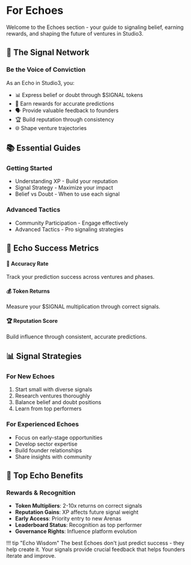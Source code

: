 # For Echoes

Welcome to the Echoes section - your guide to signaling belief, earning rewards, and shaping the future of ventures in Studio3.

## 📡 The Signal Network

<div class="arena-card">
<h3>Be the Voice of Conviction</h3>

As an Echo in Studio3, you:
- 📊 Express belief or doubt through $SIGNAL tokens
- 🎯 Earn rewards for accurate predictions
- 🗣️ Provide valuable feedback to founders
- 🏆 Build reputation through consistency
- 🌐 Shape venture trajectories

</div>

## 📚 Essential Guides

### Getting Started
- Understanding XP - Build your reputation
- Signal Strategy - Maximize your impact
- Belief vs Doubt - When to use each signal

### Advanced Tactics
- Community Participation - Engage effectively
- Advanced Tactics - Pro signaling strategies

## 🎯 Echo Success Metrics

<div class="grid">
<div class="arena-card">
<h4>🎯 Accuracy Rate</h4>
Track your prediction success across ventures and phases.
</div>

<div class="arena-card">
<h4>💰 Token Returns</h4>
Measure your $SIGNAL multiplication through correct signals.
</div>

<div class="arena-card">
<h4>🏆 Reputation Score</h4>
Build influence through consistent, accurate predictions.
</div>
</div>

## 📊 Signal Strategies

### For New Echoes
1. Start small with diverse signals
2. Research ventures thoroughly
3. Balance belief and doubt positions
4. Learn from top performers

### For Experienced Echoes
- Focus on early-stage opportunities
- Develop sector expertise
- Build founder relationships
- Share insights with community

## 🌟 Top Echo Benefits

<div class="arena-card">
<h3>Rewards & Recognition</h3>

- **Token Multipliers**: 2-10x returns on correct signals
- **Reputation Gains**: XP affects future signal weight
- **Early Access**: Priority entry to new Arenas
- **Leaderboard Status**: Recognition as top performer
- **Governance Rights**: Influence platform evolution

</div>

!!! tip "Echo Wisdom"
    The best Echoes don't just predict success - they help create it. Your signals provide crucial feedback that helps founders iterate and improve.